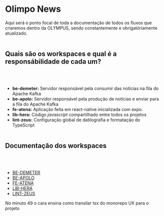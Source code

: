 # Olimpo News
Aqui será o ponto focal de toda a documentação de todos os fluxos que criaremos dentro da OLYMPUS, sendo constantemente e obrigatóriamente atualizado.
<br></br>
## Quais são os **workspaces** e qual é a responsábilidade de cada um?
<br></br>
- **be-demeter:** Servidor responsável pela consumir das notícias na fila do Apache Kafka
- **be-apolo:** Servidor responsável pela produção de notícias e enviar para a fila do Apache Kafka
- **fe-atena:** Aplicação feita em react-native inicializada com expo.
- **lib-hera:** Código *javascript* compartilhado entre todos os projetos
- **lint-zeus:** Configuração global de datilografia e formatação do TypeScript
<br></br>
## Documentação dos **workspaces**
<br></br>
- [BE-DEMETER](docs/demeter.md)
- [BE-APOLO](docs/apolo.md)
- [FE-ATENA](docs/atena.md)
- [LIB-HERA](docs/hera.md)
- [LINT-ZEUS](docs/zeus.md)

No minuto 49 o cara ensina como transilar tsx do monorepo UX para o projeto